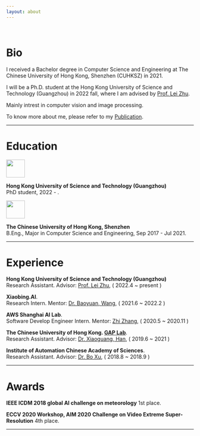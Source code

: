 ```yaml
---
layout: about 
---
```


<br/>

# Bio

I received a Bachelor degree in Computer Science and Engineering at The Chinese University of Hong Kong, Shenzhen (CUHKSZ) in 2021. 
  
I will be a Ph.D. student at the Hong Kong University of Science and Technology (Guangzhou) in 2022 fall, where I am advised by [Prof. Lei Zhu](https://sites.google.com/site/indexlzhu/home).

Mainly intrest in computer vision and image processing.

To know more about me, please refer to my [Publication](https://scholar.google.com/citations?&user=KWbcBucAAAAJ).

<hr>

# Education

<div class="media">
	<a name="fsaf" class="pull-left">
		<img class="media-object" src="../assets/img/hkust.png" width="50px" height="48px">
	</a>
	<div class="media-body">
		<p class="media-heading">
			<strong>
				 Hong Kong University of Science and Technology (Guangzhou)
		 </strong><br>
			PhD student, 2022 - .
		</p>
	</div>
</div>

<div class="media">
	<a name="fsaf" class="pull-left">
		<img class="media-object" src="../assets/img/cuhksz.png" width="50px" height="48px">
	</a>
	<div class="media-body">
		<p class="media-heading">
			<strong>
				 The Chinese University of Hong Kong, Shenzhen
		 </strong><br>
			B.Eng., Major in Computer Science and Engineering, Sep 2017 - Jul 2021.
		</p>
	</div>
</div>

<hr>



# Experience 
 
**Hong Kong University of Science and Technology (Guangzhou)**     
	Research Assistant.  Advisor: [Prof. Lei Zhu](https://sites.google.com/site/indexlzhu/home), ( 2022.4 ~ present )

<p class="whiteline">
</p>

**Xiaobing.AI**.   
	Research Intern.  Mentor: [Dr. Baoyuan, Wang](https://scholar.google.com.hk/citations?user=OWa5rOEAAAAJ), ( 2021.6 ~ 2022.2 )

<p class="whiteline">
</p>

**AWS Shanghai AI Lab**.   
	Software Develop Engineer Intern. Mentor: [Zhi Zhang](https://scholar.google.com.hk/citations?user=nZr0oXQAAAAJ), ( 2020.5 ~ 2020.11 )   

<p class="whiteline">
</p>

**The Chinese University of Hong Kong. [GAP Lab](https://mypage.cuhk.edu.cn/academics/hanxiaoguang/index.html)**.   
	Research Assistant.  Advisor: [Dr. Xiaoguang, Han](https://mypage.cuhk.edu.cn/academics/hanxiaoguang/index.html), ( 2019.6 ~ 2021 )   

<p class="whiteline">
</p>

**Institute of Automation Chinese Academy of Sciences**.           
	Research Assistant. Advisor: [Dr. Bo Xu](http://people.ucas.edu.cn/~xubo_casia), ( 2018.8 ~ 2018.9 )       


<!--* **AWS Shanghai AI Lab** &ensp; <font color=gray>( 2020/05 ~ 2020/11 )</font>
  * Software Develop Engineer Intern

* **Shenzhen Research Institute of Big Data** &ensp;<font color=gray>( 2019/06 ~ )</font>
  * Research Assistant

* **Institute of Automation Chinese Academy of Sciences** &ensp;<font color=gray>( 2018/08 ~ 2018/09 )</font>
  * Research Assistant-->


<hr>

# Awards

**IEEE ICDM 2018 global AI challenge on meteorology** 1st place.

**ECCV 2020 Workshop, AIM 2020 Challenge on Video Extreme Super-Resolution** 4th place.


<hr>


